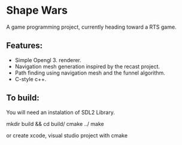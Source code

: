 # Shape Wars

A game programming project, currently heading toward a RTS game.

## Features:
* Simple Opengl 3. renderer.
* Navigation mesh generation inspired by the recast project.
* Path finding using navigation mesh and the funnel algorithm.
* C-style c++.

## To build:

You will need an instalation of SDL2 Library.

mkdir build && cd build/
cmake ../
make

or create xcode, visual studio project with cmake
